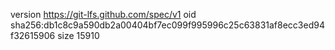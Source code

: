version https://git-lfs.github.com/spec/v1
oid sha256:db1c8c9a590db2a00404bf7ec099f995996c25c63831af8ecc3ed94f32615906
size 15910
